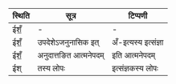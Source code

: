 | स्थिति | सूत्र | टिप्पणी |
| ----- | ------- | ------ |
| ईशँ॒ | - | - |
| ईशँ॒ | उपदेशेऽजनुनासिक इत् | अँ-इत्यस्य इत्संज्ञा |
| ईशँ॒ | अनुदात्तङित आत्मनेपदम् | इति आत्मनेपदम् |
| ईश् | तस्य लोपः | इत्संज्ञकस्य लोपः |
